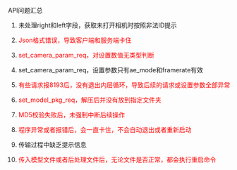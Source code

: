 API问题汇总

1. 未处理right和left字段，获取未打开相机时按照非法ID提示

2. <span style="color:#FF0000;">Json格式错误，导致客户端和服务端卡住</span>

3. <span style="color:#FF0000;">set_camera_param_req，对设置数值无类型判断</span>

4. set_camera_param_req，设置参数只有ae_mode和framerate有效

5. <span style="color:#FF0000;">有些请求报8193后，没有退出内层循环，导致后续的请求或设置参数全部异常</span>

6. <span style="color:#FF0000;">set_model_pkg_req，解压后并没有放到指定文件夹</span>

7. <span style="color:#FF0000;">MD5校验失败后，未强制中断后续操作</span>

8. <span style="color:#FF0000;">程序异常或者报错后，会一直卡住，不会自动退出或者重新启动</span>

9. 传输过程中缺乏提示信息

10. <span style="color:#FF0000;">传入模型文件或者后处理文件后，无论文件是否正常，都会执行重启命令</span>